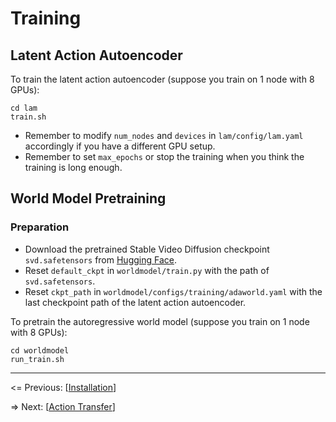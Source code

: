# Training

## Latent Action Autoencoder

To train the latent action autoencoder (suppose you train on 1 node with 8 GPUs):

```shell
cd lam
train.sh
```

- Remember to modify `num_nodes` and `devices` in `lam/config/lam.yaml` accordingly if you have a different GPU setup.
- Remember to set `max_epochs` or stop the training when you think the training is long enough.

## World Model Pretraining

### Preparation

- Download the pretrained Stable Video Diffusion checkpoint `svd.safetensors` from [Hugging Face](https://huggingface.co/stabilityai/stable-video-diffusion-img2vid).
- Reset `default_ckpt` in `worldmodel/train.py` with the path of `svd.safetensors`.
- Reset `ckpt_path` in `worldmodel/configs/training/adaworld.yaml` with the last checkpoint path of the latent action autoencoder.

To pretrain the autoregressive world model (suppose you train on 1 node with 8 GPUs):

```shell
cd worldmodel
run_train.sh
```

---

<= Previous: [[Installation](https://github.com/Little-Podi/AdaWorld/blob/main/docs/INSTALLATION.md)]

=> Next: [[Action Transfer](https://github.com/Little-Podi/AdaWorld/blob/main/docs/TRANSFER.md)]